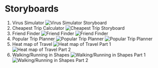 # Storyboards
1. Virus Simulator
![Virus Simulator Storyboard](https://raw.githubusercontent.com/johnpallag/MashedPotatoRacoons/master/storyboards/storyboard2.jpg)
2. Cheapest Trip Calculator
![Cheapest Trip Storyboard](https://raw.githubusercontent.com/johnpallag/MashedPotatoRacoons/master/storyboards/storyboard1.jpg)
3. Friend Finder
![Friend Finder](https://raw.githubusercontent.com/johnpallag/MashedPotatoRacoons/master/storyboards/alexstoryboard1.jpg)
![Friend Finder](https://raw.githubusercontent.com/johnpallag/MashedPotatoRacoons/master/storyboards/Meet%20up%20visualizer%20-%20Xu%20Cheng.jpg)
4. Popular Trip Planner
![Popular Trip Planner](https://raw.githubusercontent.com/johnpallag/MashedPotatoRacoons/master/storyboards/alexstoryboard2.jpg)
![Popular Trip Planner](https://raw.githubusercontent.com/johnpallag/MashedPotatoRacoons/master/storyboards/Trip%20planner%20-%20Xu%20Cheng.jpg)
5. Heat map of Travel
![Heat map of Travel Part 1](https://raw.githubusercontent.com/johnpallag/MashedPotatoRacoons/master/storyboards/storyboard3.1.jpg)
![Heat map of Travel Part 2](https://raw.githubusercontent.com/johnpallag/MashedPotatoRacoons/master/storyboards/storyboard3.2.jpg)
6. Walking/Running in Shapes
![Walking/Running in Shapes Part 1](https://raw.githubusercontent.com/johnpallag/MashedPotatoRacoons/master/storyboards/storyboard6.1.jpg)
![Walking/Running in Shapes Part 2](https://raw.githubusercontent.com/johnpallag/MashedPotatoRacoons/master/storyboards/storyboard6.2.jpg)
